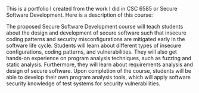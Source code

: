 This is a portfolio I created from the work I did in CSC 6585 or Secure Software Development. Here is a description of this course:

The proposed Secure Software Development course will teach students about the design and development of secure software such that insecure coding patterns and security misconfigurations are mitigated early in the software life cycle. Students will learn about different types of insecure configurations, coding patterns, and vulnerabilities. They will also get hands-on experience on program analysis techniques, such as fuzzing and static analysis. Furthermore, they will learn about requirements analysis and design of secure software. Upon completion of the course, students will be able to develop their own program analysis tools, which will apply software security knowledge of test systems for security vulnerabilities.
